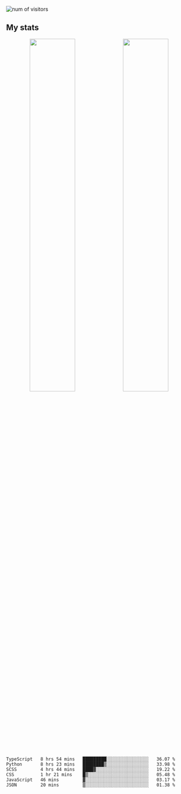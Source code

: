 
<!--
### Hi there 👋
**psycho-baller/psycho-baller** is a ✨ _special_ ✨ repository because its `README.md` (this file) appears on your GitHub profile.

Here are some ideas to get you started:

- 🔭 I’m currently working on ...
- 🌱 I’m currently learning ...
- 👯 I’m looking to collaborate on ...
- 🤔 I’m looking for help with ...
- 💬 Ask me about ...
- 📫 How to reach me: ...
- 😄 Pronouns: ...
- ⚡ Fun fact: ...

[![Readme Card](https://github-readme-stats.vercel.app/api/pin/?username=psycho-baller&repo=github-readme-stats)](https://github.com/anuraghazra/github-readme-stats)

-->
![num of visitors](https://visitor-badge.glitch.me/badge?page_id=psycho-baller.visitor-badge&left_text=Hello%20visitor%20number)
## My stats

<p float="left" align="center">
  <img src="https://github-readme-stats.vercel.app/api?username=psycho-baller&show_icons=true&count_private=true&hide_border=true&include_all_commits=true&theme=blue-green" width="49.5%" />
  <img src="https://github-readme-stats.vercel.app/api/top-langs/?username=psycho-baller&layout=compact&langs_count=6&theme=blue-green&hide_border=true" width="49.5%" /> 
</p>

<!--START_SECTION:waka-->

```text
TypeScript   8 hrs 54 mins   █████████░░░░░░░░░░░░░░░░   36.07 %
Python       8 hrs 23 mins   ████████▒░░░░░░░░░░░░░░░░   33.98 %
SCSS         4 hrs 44 mins   ████▓░░░░░░░░░░░░░░░░░░░░   19.22 %
CSS          1 hr 21 mins    █▒░░░░░░░░░░░░░░░░░░░░░░░   05.48 %
JavaScript   46 mins         ▓░░░░░░░░░░░░░░░░░░░░░░░░   03.17 %
JSON         20 mins         ▒░░░░░░░░░░░░░░░░░░░░░░░░   01.38 %
```

<!--END_SECTION:waka-->

